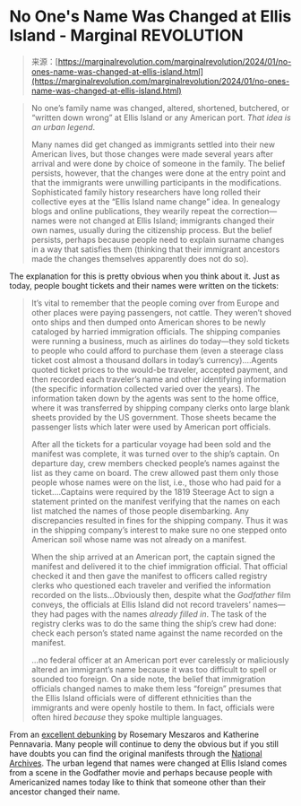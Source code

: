 <!--yml
category: 未分类
date: 2024-05-27 14:53:12
-->

# No One's Name Was Changed at Ellis Island - Marginal REVOLUTION

> 来源：[https://marginalrevolution.com/marginalrevolution/2024/01/no-ones-name-was-changed-at-ellis-island.html](https://marginalrevolution.com/marginalrevolution/2024/01/no-ones-name-was-changed-at-ellis-island.html)

> No one’s family name was changed, altered, shortened, butchered, or “written down wrong” at Ellis Island or any American port. *That idea is an urban legend*.
> 
> Many names did get changed as immigrants settled into their new American lives, but those changes were made several years after arrival and were done by choice of someone in the family. The belief persists, however, that the changes were done at the entry point and that the immigrants were unwilling participants in the modifications. Sophisticated family history researchers have long rolled their collective eyes at the “Ellis Island name change” idea. In genealogy blogs and online publications, they wearily repeat the correction—names were not changed at Ellis Island; immigrants changed their own names, usually during the citizenship process. But the belief persists, perhaps because people need to explain surname changes in a way that satisfies them (thinking that their immigrant ancestors made the changes themselves apparently does not do so).

The explanation for this is pretty obvious when you think about it. Just as today, people bought tickets and their names were written on the tickets:

> It’s vital to remember that the people coming over from Europe and other places were paying passengers, not cattle. They weren’t shoved onto ships and then dumped onto American shores to be newly cataloged by harried immigration officials. The shipping companies were running a business, much as airlines do today—they sold tickets to people who could afford to purchase them (even a steerage class ticket cost almost a thousand dollars in today’s currency)….Agents quoted ticket prices to the would-be traveler, accepted payment, and then recorded each traveler’s name and other identifying information (the specific information collected varied over the years). The information taken down by the agents was sent to the home office, where it was transferred by shipping company clerks onto large blank sheets provided by the US government. Those sheets became the passenger lists which later were used by American port officials.
> 
> After all the tickets for a particular voyage had been sold and the manifest was complete, it was turned over to the ship’s captain. On departure day, crew members checked people’s names against the list as they came on board. The crew allowed past them only those people whose names were on the list, i.e., those who had paid for a ticket….Captains were required by the 1819 Steerage Act to sign a statement printed on the manifest verifying that the names on each list matched the names of those people disembarking. Any discrepancies resulted in fines for the shipping company. Thus it was in the shipping company’s interest to make sure no one stepped onto American soil whose name was not already on a manifest.
> 
> When the ship arrived at an American port, the captain signed the manifest and delivered it to the chief immigration official. That official checked it and then gave the manifest to officers called registry clerks who questioned each traveler and verified the information recorded on the lists…Obviously then, despite what the *Godfather* film conveys, the officials at Ellis Island did not record travelers’ names—they had pages with the names *already filled in*. The task of the registry clerks was to do the same thing the ship’s crew had done: check each person’s stated name against the name recorded on the manifest.
> 
> …no federal officer at an American port ever carelessly or maliciously altered an immigrant’s name because it was too difficult to spell or sounded too foreign. On a side note, the belief that immigration officials changed names to make them less “foreign” presumes that the Ellis Island officials were of different ethnicities than the immigrants and were openly hostile to them. In fact, officials were often hired *because* they spoke multiple languages.

From an [excellent debunking](https://journals.ala.org/index.php/dttp/article/view/6655/8939) by Rosemary Meszaros and Katherine Pennavaria. Many people will continue to deny the obvious but if you still have doubts you can find the original manifests through the [National Archives](https://www.archives.gov/). The urban legend that names were changed at Ellis Island comes from a scene in the Godfather movie and perhaps because people with Americanized names today like to think that someone other than their ancestor changed their name.